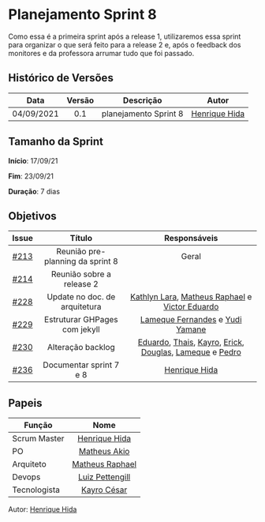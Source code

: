 ﻿---
layout: page_slowbrows
tag: slowbrows
---

# Planejamento Sprint 8

Como essa é a primeira sprint após a release 1, utilizaremos essa sprint para organizar o que será feito  para a release 2 e, após o feedback dos monitores e da professora arrumar tudo que foi passado.


## Histórico de Versões

| Data       | Versão | Descrição                      | Autor             |
| :--------: | :----: | :----------:                   | :---------------: |
| 04/09/2021 |    0.1   | planejamento Sprint 8| [Henrique Hida](https://github.com/HenriqueHida)|

## Tamanho da Sprint

**Início**: 17/09/21

**Fim**: 23/09/21

**Duração**: 7 dias

## Objetivos

| Issue |            Título            |        Responsáveis         | 
|:-------:|:----------------------------:|:-----------------------------:|
| [#213](https://github.com/fga-eps-mds/2021-1-Bot/issues/213) | Reunião pre-planning da sprint 8 |  Geral
| [#214](https://github.com/fga-eps-mds/2021-1-Bot/issues/214) | Reunião sobre a release 2 | 
| [#228](https://github.com/fga-eps-mds/2021-1-Bot/issues/228)  | Update no doc. de arquitetura | [Kathlyn Lara](https://github.com/klmurussi), [Matheus Raphael](https://github.com/matheusrazor) e [Victor Eduardo](https://github.com/victorear05)
| [#229](https://github.com/fga-eps-mds/2021-1-Bot/issues/229) |  Estruturar GHPages com jekyll|  [Lameque Fernandes](https://github.com/LamequeFernandes) e [Yudi Yamane](https://github.com/yudi-azvd)
[#230](https://github.com/fga-eps-mds/2021-1-Bot/issues/230) |  Alteração backlog|  [Eduardo](https://github.com/MegahNevel), [Thais](https://github.com/Thais-ra), [Kayro](https://github.com/kayrocesar), [Erick](https://github.com/Ericklevy), [Douglas](https://github.com/DouglasMonteles), [Lameque](https://github.com/LamequeFernandes) e [Pedro](https://github.com/PedroLSF)
| [#236](https://github.com/fga-eps-mds/2021-1-Bot/issues/236) | Documentar sprint 7 e 8|[Henrique Hida](https://github.com/HenriqueHida)


## Papeis

|      Função      |            Nome            |
|------------------|:--------------------------:|
| Scrum Master | [Henrique Hida](https://github.com/HenriqueHida) |
| PO | [Matheus Akio](https://github.com/matheusakio) |
| Arquiteto | [Matheus Raphael](https://github.com/matheusrazor) |
| Devops | [Luiz Pettengill](https://github.com/LuizPettengill) |
| Tecnologista | [Kayro César](https://github.com/kayrocesar)

Autor: [Henrique Hida](https://github.com/HenriqueHida)
